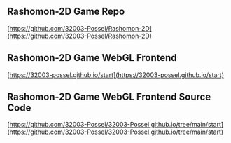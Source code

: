 


## Rashomon-2D Game Repo

[https://github.com/32003-Possel/Rashomon-2D](https://github.com/32003-Possel/Rashomon-2D)

## Rashomon-2D Game WebGL Frontend

[https://32003-possel.github.io/start](https://32003-possel.github.io/start)

## Rashomon-2D Game WebGL Frontend Source Code

[https://github.com/32003-Possel/32003-Possel.github.io/tree/main/start](https://github.com/32003-Possel/32003-Possel.github.io/tree/main/start)
